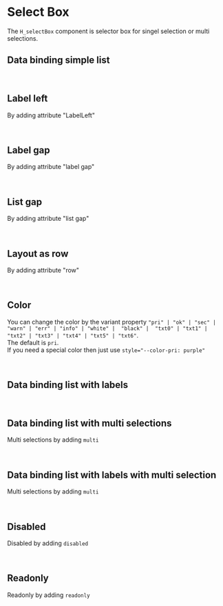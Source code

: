 # Select Box

The `H_selectBox` component is selector box for singel selection or multi selections.

## Data binding simple list

<hhl-live-editor title="" htmlCode='
      <template>
       <div class="flex items-center gap-4 flex-wrap"> 
            <H_selectbox :list="[`nr1`, `nr2`, `nr3`]" v-model="selection" label="Selector"></H_selectbox>
            <H_input readonly v-model="selection" label="Selector"></H_input>
      </div>
      </template>
      <script>
            const selection = ref("nr2");
            return { selection }
      </script>
'>
</hhl-live-editor>

<br>

## Label left

By adding attribute "LabelLeft"

<hhl-live-editor title="" htmlCode='
      <template>
       <div class="flex items-center gap-4 fflex-wrap"> 
            <H_selectbox label-left :list="[`nr1`, `nr2`, `nr3`]" v-model="selection" label="Selector"></H_selectbox>
            <H_input readonly v-model="selection" label="Selector"></H_input>
      </div>
      </template>
      <script>
            const selection = ref("nr2");
            return { selection }
      </script>
'>
</hhl-live-editor>

<br>

## Label gap

By adding attribute "label gap"

<hhl-live-editor title="" htmlCode='
      <template>
       <div class="flex items-center gap-4 flex-wrap"> 
            <H_selectbox label-left :list="[`nr1`, `nr2`, `nr3`]" label-gap="22px" v-model="selection" label="Selector"></H_selectbox>
            <H_input readonly v-model="selection" label="Selector"></H_input>
      </div>
      </template>
      <script>
            const selection = ref("nr2");
            return { selection }
      </script>
'>
</hhl-live-editor>

<br>

## List gap

By adding attribute "list gap"

<hhl-live-editor title="" htmlCode='
      <template>
       <div class="flex items-center gap-4 flex-wrap"> 
            <H_selectbox label-left :list="[`nr1`, `nr2`, `nr3`]" list-gap="2px" v-model="selection" label="Selector"></H_selectbox>
            <H_input readonly v-model="selection" label="Selector"></H_input>
      </div>
      </template>
      <script>
            const selection = ref("nr2");
            return { selection }
      </script>
'>
</hhl-live-editor>

<br>

## Layout as row

By adding attribute "row"

<hhl-live-editor title="" htmlCode='
      <template>
       <div class="flex items-center gap-4 flex-wrap"> 
            <H_selectbox row :list="[`nr1`, `nr2`, `nr3`]" v-model="selection" label="Selector"></H_selectbox>
            <H_input readonly v-model="selection" label="Selector"></H_input>
      </div>
      </template>
      <script>
            const selection = ref("nr2");
            return { selection }
      </script>
'>
</hhl-live-editor>

<br>

## Color

You can change the color by the variant property `"pri" | "ok" | "sec" | "warn" | "err" | "info" | "white" |  "black" |  "txt0" | "txt1" | "txt2" | "txt3" | "txt4" | "txt5" | "txt6"`. <br>
The default is `pri`.<br>
If you need a special color then just use `style="--color-pri: purple"`

<hhl-live-editor title="" htmlCode='
    <template>
            <div class="flex items-center gap-4 flex-wrap">
            <H_selectbox :list="[`nr1`, `nr2`, `nr3`]" v-model="selection" color="pri" label="pri"></H_selectbox>
            <H_selectbox :list="[`nr1`, `nr2`, `nr3`]" v-model="selection" color="ok" label="ok"></H_selectbox>
            <H_selectbox :list="[`nr1`, `nr2`, `nr3`]" v-model="selection" color="sec" label="sec"></H_selectbox>
            <H_selectbox :list="[`nr1`, `nr2`, `nr3`]" v-model="selection" color="warn" label="warn"></H_selectbox>
            <H_selectbox :list="[`nr1`, `nr2`, `nr3`]" v-model="selection" color="err" label="err"></H_selectbox>
            <H_selectbox :list="[`nr1`, `nr2`, `nr3`]" v-model="selection" color="info" label="info"></H_selectbox>
            <H_selectbox :list="[`nr1`, `nr2`, `nr3`]" v-model="selection" color="black" label="black"></H_selectbox>
            <H_selectbox :list="[`nr1`, `nr2`, `nr3`]" v-model="selection" color="txt3" label="txt3"></H_selectbox>
            <H_selectbox :list="[`nr1`, `nr2`, `nr3`]" v-model="selection" color="txt6" label="txt6"></H_selectbox>
            <H_selectbox :list="[`nr1`, `nr2`, `nr3`]" v-model="selection" style="--color-pri: purple" label="purple"></H_selectbox>
        </div>
    </template>
    <script>
    const selection = ref("nr2");
    return { selection }
    </script>
'>
</hhl-live-editor>

<br>

## Data binding list with labels

<hhl-live-editor title="" htmlCode='
      <template>
       <div class="flex items-center gap-4 flex-wrap">
            <H_selectbox 
            :list="[
                        {value:`nr1`, label: `Number 1`},
                        {value:`nr2`, label: `Number 2`},
                        {value:`nr3`, label: `Number 3`}
                        ]" 
            v-model="selection" label="Selector">
            </H_selectbox>
            <H_input readonly v-model="selection" label="Value"></H_input>
      </div>
      </template>
      <script>
            const selection = ref("nr2");
            return { selection }
      </script>
'>
</hhl-live-editor>

<br>

## Data binding list with multi selections

Multi selections by adding `multi`

<hhl-live-editor title="" htmlCode='
      <template>
       <div class="flex items-center gap-4 flex-wrap"> 
            <H_selectbox multi
                  :list="[`nr1`, `nr2`, `nr3`]" 
                  v-model="selection" label="Selector">
            </H_selectbox>
            <H_input readonly v-model="selection" label="Value"></H_input>
      </div>
      </template>
      <script>
            const selection = ref("nr2");
            return { selection }
      </script>
'>
</hhl-live-editor>

<br>

## Data binding list with labels with multi selection

Multi selections by adding `multi`

<hhl-live-editor title="" htmlCode='
      <template>
       <div class="flex items-center gap-4 flex-wrap"> 
            <H_selectbox multi
            :list="[
                        {value:`nr1`, label: `Number 1`},
                        {value:`nr2`, label: `Number 2`},
                        {value:`nr3`, label: `Number 3`}
                        ]" 
            v-model="selection" label="Selector">
            </H_selectbox>
            <H_input readonly v-model="selection" label="Value"></H_input>
      </div>
      </template>
      <script>
            const selection = ref("nr2");
            return { selection }
      </script>
'>
</hhl-live-editor>

<br>

## Disabled

Disabled by adding `disabled`

<hhl-live-editor title="" htmlCode='
      <template>
       <div class="flex items-center gap-4 flex-wrap"> 
            <H_selectbox disabled
                  :list="[`nr1`, `nr2`, `nr3`]" 
                  v-model="selection" label="Selector">
            </H_selectbox>
            <H_input readonly v-model="selection" label="Value"></H_input>
      </div>
      </template>
      <script>
            const selection = ref("nr2");
            return { selection }
      </script>
'>
</hhl-live-editor>

<br>

## Readonly

Readonly by adding `readonly`

<hhl-live-editor title="" htmlCode='
      <template>
       <div class="flex items-center gap-4 flex-wrap"> 
            <H_selectbox readonly
                  :list="[`nr1`, `nr2`, `nr3`]" 
                  v-model="selection" label="Selector">
            </H_selectbox>
            <H_input readonly v-model="selection" label="Value"></H_input>
      </div>
      </template>
      <script>
            const selection = ref("nr2");
            return { selection }
      </script>
'>
</hhl-live-editor>

<br>
